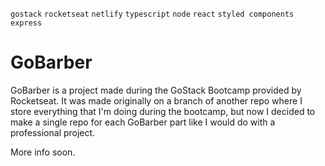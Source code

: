 `gostack` `rocketseat` `netlify` `typescript` `node` `react` `styled components` `express`

# GoBarber

GoBarber is a project made during the GoStack Bootcamp provided by Rocketseat.
It was made originally on a branch of another repo where I store everything that I'm doing during the bootcamp, but now I decided to make a single repo for each GoBarber part like I would do with a professional project.

More info soon.
